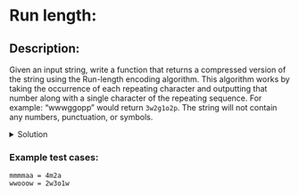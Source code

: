 # Run length: 

## Description:

Given an input string, write a function that returns a compressed version of the string using the Run-length encoding algorithm. This algorithm works by taking the occurrence of each repeating character and outputting that number along with a single character of the repeating sequence. For example: “wwwggopp” would return <code>3w2g1o2p</code>. The string will not contain any numbers, punctuation, or symbols.

<details>
<summary>Solution</summary>
  
```
function runLength(str) {
  let result = '';
  let count = 1;

  for(let i = 0; i < str.length; i++) {
    if(str[i] === str[i+1]) {
      count++;
    } else {
      result += count + str[i];
      count = 1;
    }
  }
  
  return result;
}

console.log(runLength('mmmmaa'));
```

</details>

### Example test cases:

```
mmmmaa = 4m2a
wwooow = 2w3o1w
```

